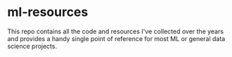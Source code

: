 # ml-resources

This repo contains all the code and resources I've collected over the years and provides a handy single point 
of reference for most ML or general data science projects. 

